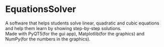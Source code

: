 # EquationsSolver
A software that helps students solve linear, quadratic and cubic equations and help them learn by showing step-by-step solutions.
<br>Made with PyQT5(for the gui app), Matplotlib(for the graphics) and NumPy(for the numbers in the graphics).
